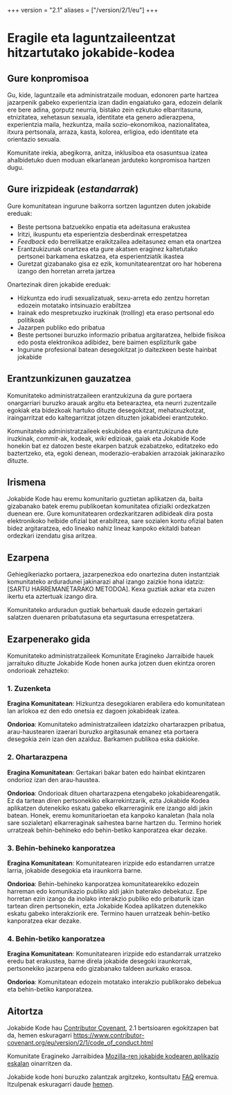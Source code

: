 +++
version = "2.1"
aliases = ["/version/2/1/eu"]
+++

# Eragile eta laguntzaileentzat hitzartutako jokabide-kodea

## Gure konpromisoa

Gu, kide, laguntzaile eta administratzaile moduan, edonoren parte hartzea jazarpenik gabeko experientzia izan dadin
engaiatuko gara, edozein delarik ere bere adina, gorputz neurria, bistako zein ezkutuko elbarritasuna, etnizitatea, xehetasun
sexuala, identitate eta genero adierazpena, experientzia maila, hezkuntza, maila sozio-ekonomikoa, nazionalitatea, itxura
pertsonala, arraza, kasta, kolorea, erligioa, edo identitate eta orientazio sexuala.

Komunitate irekia, abegikorra, anitza, inklusiboa eta osasuntsua izatea ahalbidetuko duen moduan elkarlanean jarduteko
konpromisoa hartzen dugu.

## Gure irizpideak (_estandarrak_)

Gure komunitatean ingurune baikorra sortzen laguntzen duten jokabide ereduak:

* Beste pertsona batzuekiko enpatia eta adeitasuna erakustea
* Iritzi, ikuspuntu eta esperientzia desberdinak errespetatzea
* _Feedback_ edo berrelikatze eraikitzailea adeitasunez eman eta onartzea
* Erantzukizunak onartzea eta gure akatsen eraginez kaltetutako pertsonei barkamena eskatzea, eta esperientziatik ikastea
* Guretzat gizabanako gisa ez ezik, komunitatearentzat oro har hoberena izango den horretan arreta jartzea

Onartezinak diren jokabide ereduak:

* Hizkuntza edo irudi sexualizatuak, sexu-arreta edo zentzu horretan edozein motatako intsinuazio erabiltzea
* Irainak edo mespretxuzko iruzkinak (_trolling_) eta eraso pertsonal edo politikoak
* Jazarpen publiko edo pribatua
* Beste pertsonei buruzko informazio pribatua argitaratzea, helbide fisikoa edo posta elektronikoa adibidez, bere baimen
  espliziturik gabe
* Ingurune profesional batean desegokitzat jo daitezkeen beste hainbat jokabide

## Erantzunkizunen gauzatzea

Komunitateko administratzaileen erantzukizuna da gure portaera onargarriari buruzko arauak argitu eta betearaztea, eta neurri zuzentzaile egokiak eta bidezkoak hartuko dituzte desegokitzat, mehatxuzkotzat, iraingarritzat edo kaltegarritzat jotzen dituzten jokabideei erantzuteko.

Komunitateko administratzaileek eskubidea eta erantzukizuna dute iruzkinak, _commit_-ak, kodeak, _wiki_ edizioak, gaiak eta Jokabide Kode honekin bat ez datozen beste ekarpen batzuk ezabatzeko, editatzeko edo baztertzeko, eta, egoki denean, moderazio-erabakien arrazoiak jakinaraziko dituzte.

## Irismena

Jokabide Kode hau eremu komunitario guztietan aplikatzen da, baita gizabanako batek eremu publikoetan komunitatea ofizialki ordezkatzen duenean ere. Gure komunitatearen ordezkaritzaren adibideak dira posta elektronikoko helbide ofizial bat erabiltzea, sare sozialen kontu ofizial baten bidez argitaratzea, edo lineako nahiz lineaz kanpoko ekitaldi batean ordezkari izendatu gisa aritzea.

## Ezarpena

Gehiegikeriazko portaera, jazarpenezkoa edo onartezina duten instantziak komunitateko arduradunei jakinarazi ahal
izango zaizkie hona idatziz: [SARTU HARREMANETARAKO METODOA]. Kexa guztiak azkar eta zuzen ikertu eta aztertuak izango dira.

Komunitateko arduradun guztiak behartuak daude edozein gertakari salatzen duenaren pribatutasuna eta segurtasuna
errespetatzera.

## Ezarpenerako gida

Komunitateko administratzaileek Komunitate Eragineko Jarraibide hauek jarraituko dituzte Jokabide Kode honen aurka jotzen duen ekintza ororen ondorioak zehazteko:

### 1. Zuzenketa

**Eragina Komunitatean**: Hizkuntza desegokiaren erabilera edo komunitatean lan arlokoa ez den edo onetsia ez dagoen jokabideak izatea.

**Ondorioa**: Komunitateko administratzaileen idatzizko ohartarazpen pribatua, arau-haustearen izaerari buruzko argitasunak emanez eta portaera desegokia zein izan den azalduz. Barkamen publikoa eska dakioke.

### 2. Ohartarazpena

**Eragina Komunitatean**: Gertakari bakar baten edo hainbat ekintzaren ondorioz izan den arau-haustea.

**Ondorioa**: Ondorioak dituen ohartarazpena etengabeko jokabidearengatik. Ez da tartean diren pertsonekiko elkarrekintzarik, ezta Jokabide Kodea aplikatzen dutenekiko eskatu gabeko elkarreraginik ere izango aldi jakin batean. Honek, eremu komunitarioetan eta kanpoko kanaletan (hala nola sare sozialetan) elkarreraginak saihestea barne hartzen du. Termino horiek urratzeak behin-behineko edo behin-betiko kanporatzea ekar dezake.

### 3. Behin-behineko kanporatzea

**Eragina Komunitatean**: Komunitatearen irizpide edo estandarren urratze larria, jokabide desegokia eta iraunkorra barne.

**Ondorioa**: Behin-behineko kanporatzea komunitatearekiko edozein harreman edo komunikazio publiko aldi jakin baterako debekatuz. Epe horretan ezin izango da inolako interakzio publiko edo pribaturik izan tartean diren pertsonekin, ezta Jokabide Kodea aplikatzen dutenekiko eskatu gabeko interakziorik ere. Termino hauen urratzeak behin-betiko kanporatzea ekar dezake.

### 4. Behin-betiko kanporatzea

**Eragina Komunitatean**: Komunitatearen irizpide edo estandarrak urratzeko eredu bat erakustea, barne direla jokabide desegoki iraunkorrak, pertsonekiko jazarpena edo gizabanako taldeen aurkako erasoa.

**Ondorioa**: Komunitatean edozein motatako interakzio publikorako debekua eta behin-betiko kanporatzea.

## Aitortza


Jokabide Kode hau [Contributor Covenant][homepage], 2.1 bertsioaren egokitzapen bat da,
hemen eskuragarri https://www.contributor-covenant.org/eu/version/2/1/code_of_conduct.html

Komunitate Eragineko Jarraibidea [Mozilla-ren jokabide kodearen aplikazio eskalan](https://github.com/mozilla/diversity) oinarritzen da.

[homepage]: https://www.contributor-covenant.org

Jokabide kode honi buruzko zalantzak argitzeko, kontsultatu [FAQ](https://www.contributor-covenant.org/faq) eremua. Itzulpenak eskuragarri daude [hemen](https://www.contributor-covenant.org/translations).
